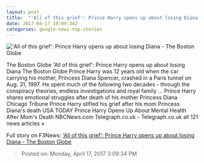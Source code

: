 ```yaml
---
layout: post
title:  "'All of this grief': Prince Harry opens up about losing Diana - The Boston Globe"
date: 2017-04-17 10:09:34Z
categories: google-news-top-stories
---
```


!['All of this grief': Prince Harry opens up about losing Diana - The Boston Globe](http://www.bostonglobe.com/rf/image_585w/Boston/2011-2020/2017/04/17/BostonGlobe.com/Foreign/Images/50b2b600eb35441da31d0663f3fb4132-50b2b600eb35441da31d0663f3fb4132-0.jpg)

The Boston Globe 'All of this grief': Prince Harry opens up about losing Diana The Boston Globe Prince Harry was 12 years old when the car carrying his mother, Princess Diana Spencer, crashed in a Paris tunnel on Aug. 31, 1997. He spent much of the following two decades - through the conspiracy theories, endless investigations and royal family ... Prince Harry shares emotional struggles after death of his mother Princess Diana Chicago Tribune Prince Harry stifled his grief after his mom Princess Diana's death USA TODAY Prince Harry Opens Up About Mental Health After Mom's Death NBCNews.com Telegraph.co.uk - Telegraph.co.uk all 121 news articles »


Full story on F3News: ['All of this grief': Prince Harry opens up about losing Diana - The Boston Globe](http://www.f3nws.com/n/jKBr3B)

> Posted on: Monday, April 17, 2017 3:09:34 PM
